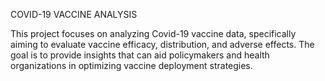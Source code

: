 COVID-19 VACCINE ANALYSIS

This project focuses on analyzing Covid-19 vaccine data, specifically aiming to evaluate vaccine efficacy, distribution, and adverse effects. The goal is to provide insights that can aid policymakers and health organizations in optimizing vaccine deployment strategies.
